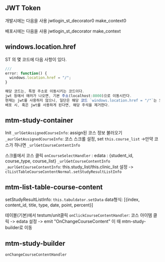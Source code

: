 ## JWT Token

개발시에는 다음을 사용
jwtlogin_st_decorator0
make_context0

배포시에는 다음을 사용
jwtlogin_st_decorator
make_context

## windows.location.href

ST 의 몇 코드에 다음 사항이 있다.

```js
///
error: function() {
  windows.location.href = "/";
}

해당 코드는, 특정 주소로 이동시키는 코드이다.
jwt 등에서 에러가 나오면, 기본 주소(localhost:8000)으로 이동시킨다.
현재는 jwt를 사용하지 않으니, 일단은 해당 코드 `windows.location.href = "/"`는 모두 주석처리하자.
배포 시, 혹은 jwt를 사용하게 된다면, 해당 주석을 제거한다.
```

## mtm-study-container

Init
`_urlGetAssignedCourseInfo`: assign된 코스 정보 불러오기
`_aurlGetAssignedCourseInfo`: 코스 스크롤 설정, set `this.course_list`
->만약 코스가 하나면 `_urlGetCourseContentInfo`

스크롤에서 코스 클릭
`onCourseSelectHandler` : edata : {student_id, course_type, course_list}
`_urlGetCourseContentInfo`
`_aurlGetCourseContentInfo`: this.study_list/this.clinic_list 설정
-> `clListTableCourseContentNormal.setStudyResultListInfo`

## mtm-list-table-course-content

setStudyResultListInfo: `this.tabuldator.setData`
data형식: [{index, content_id, title, type, date, point, percent}]

테이블(기본)에서 testum/unit클릭
`onClickCourseContentHandler`: 코스 아이템 클릭 -> edata 설정 -> emit "OnChangeCourseContent"
이 때 mtm-study-builder로 이동

## mtm-study-builder

`onChangeCourseContentHandler`
